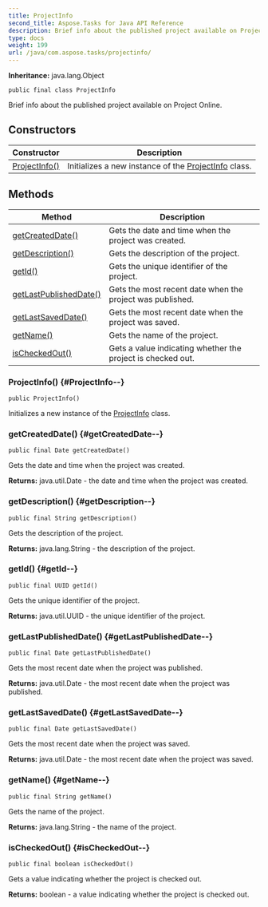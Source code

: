 ```yaml
---
title: ProjectInfo
second_title: Aspose.Tasks for Java API Reference
description: Brief info about the published project available on Project Online.
type: docs
weight: 199
url: /java/com.aspose.tasks/projectinfo/
---
```


**Inheritance:**
java.lang.Object
```
public final class ProjectInfo
```

Brief info about the published project available on Project Online.
## Constructors

| Constructor | Description |
| --- | --- |
| [ProjectInfo()](#ProjectInfo--) | Initializes a new instance of the [ProjectInfo](../../com.aspose.tasks/projectinfo) class. |
## Methods

| Method | Description |
| --- | --- |
| [getCreatedDate()](#getCreatedDate--) | Gets the date and time when the project was created. |
| [getDescription()](#getDescription--) | Gets the description of the project. |
| [getId()](#getId--) | Gets the unique identifier of the project. |
| [getLastPublishedDate()](#getLastPublishedDate--) | Gets the most recent date when the project was published. |
| [getLastSavedDate()](#getLastSavedDate--) | Gets the most recent date when the project was saved. |
| [getName()](#getName--) | Gets the name of the project. |
| [isCheckedOut()](#isCheckedOut--) | Gets a value indicating whether the project is checked out. |
### ProjectInfo() {#ProjectInfo--}
```
public ProjectInfo()
```


Initializes a new instance of the [ProjectInfo](../../com.aspose.tasks/projectinfo) class.

### getCreatedDate() {#getCreatedDate--}
```
public final Date getCreatedDate()
```


Gets the date and time when the project was created.

**Returns:**
java.util.Date - the date and time when the project was created.
### getDescription() {#getDescription--}
```
public final String getDescription()
```


Gets the description of the project.

**Returns:**
java.lang.String - the description of the project.
### getId() {#getId--}
```
public final UUID getId()
```


Gets the unique identifier of the project.

**Returns:**
java.util.UUID - the unique identifier of the project.
### getLastPublishedDate() {#getLastPublishedDate--}
```
public final Date getLastPublishedDate()
```


Gets the most recent date when the project was published.

**Returns:**
java.util.Date - the most recent date when the project was published.
### getLastSavedDate() {#getLastSavedDate--}
```
public final Date getLastSavedDate()
```


Gets the most recent date when the project was saved.

**Returns:**
java.util.Date - the most recent date when the project was saved.
### getName() {#getName--}
```
public final String getName()
```


Gets the name of the project.

**Returns:**
java.lang.String - the name of the project.
### isCheckedOut() {#isCheckedOut--}
```
public final boolean isCheckedOut()
```


Gets a value indicating whether the project is checked out.

**Returns:**
boolean - a value indicating whether the project is checked out.
